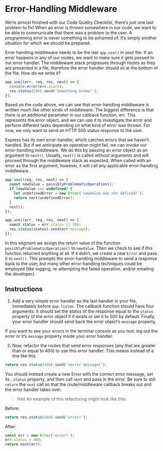 # Error-Handling Middleware

We’re almost finished with our Code Quality Checklist, there’s just one last problem to fix! When an error is thrown somewhere in our code, we want to be able to communicate that there was a problem to the user. A programming error is never something to be ashamed of. It’s simply another situation for which we should be prepared.

Error handling middleware needs to be the last ``app.use()`` in your file. If an error happens in any of our routes, we want to make sure it gets passed to our error handler. The middleware stack progresses through routes as they are presented in a file, therefore the error handler should sit at the bottom of the file. How do we write it?

```javascript
app.use((err, req, res, next) => {
  console.error(err.stack);
  res.status(500).send('Something broke!');
});
```
Based on the code above, we can see that error-handling middleware is written much like other kinds of middleware. The biggest difference is that there is an additional parameter in our callback function, err. This represents the error object, and we can use it to investigate the error and perform different tasks depending on what kind of error was thrown. For now, we only want to send an HTTP 500 status response to the user.

Express has its own error-handler, which catches errors that we haven’t handled. But if we anticipate an operation might fail, we can invoke our error-handling middleware. We do this by passing an error object as an argument to ``next()``. Usually, ``next()`` is called without arguments and will proceed through the middleware stack as expected. When called with an error as the first argument, however, it will call any applicable error-handling middleware.

```javascript
app.use((req, res, next) => {
  const newValue = possiblyProblematicOperation();
  if (newValue === undefined) {
    let undefinedError = new Error('newValue was not defined!');
    return next(undefinedError);
  }
  next();
});

app.use((err, req, res, next) => {
  const status = err.status || 500;
  res.status(status).send(err.message);
});
```

In this segment we assign the return value of the function ``possiblyProblematicOperation()`` to ``newValue``. Then we check to see if this function returned anything at all. If it didn’t, we create a new ``Error`` and pass it to ``next()``. This prompts the error-handling middleware to send a response back to the user, but many other error-handling techniques could be employed (like logging, re-attempting the failed operation, and/or emailing the developer).

## Instructions

1. Add a very simple error handler as the last handler in your file, immediately before ``app.listen``. The callback function should have four arguments. It should set the status of the response equal to the ``status`` property of the error object if it exists or set it to 500 by default. Finally, your error handler should send back the error object’s ``message`` property.

If you want to see your errors in the terminal console as you test, log out the error or it’s ``message`` property inside your error handler.

2. Now, refactor the routes that send error responses (any that are greater than or equal to 400) to use this error handler. This means instead of a line like this

```javascript
return res.status(404).send('<error message>');
```

You should instead create a new Error with the correct error message, set its ``.status`` property, and then call ``next`` and pass in the error. Be sure to still ``return`` the ``next`` call so that the route/middleware callback breaks out and the error handler takes over.

> Hint
An example of this refactoring might look like this:

Before:
```javascript
return res.status(404).send('error!');
```
After:
```javascript
const err = new Error('error!');
err.status = 400;
return next(err);
```